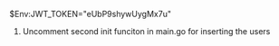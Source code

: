 $Env:JWT_TOKEN="eUbP9shywUygMx7u"

1. Uncomment second init funciton in main.go for inserting the users